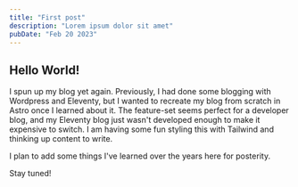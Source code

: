 ```yaml
---
title: "First post"
description: "Lorem ipsum dolor sit amet"
pubDate: "Feb 20 2023"
---
```


## Hello World!

I spun up my blog yet again. Previously, I had done some blogging with Wordpress and
Eleventy, but I wanted to recreate my blog from scratch in Astro once I learned about it.
The feature-set seems perfect for a developer blog, and my Eleventy blog just wasn't developed enough
to make it expensive to switch. I am having some fun styling this with Tailwind and thinking up
content to write.

I plan to add some things I've learned over the years here for posterity.

Stay tuned!
